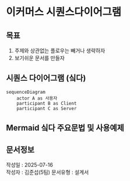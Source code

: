 # 이커머스 시퀀스다이어그램

## 목표
1. 주제와 상관없는 플로우는 빼거나 생략하자
2. 보기쉬운 문서를 만들자

## 시퀀스 다이어그램 (싴다)
```mermaid
sequenceDiagram
    actor A as 사용자
    participant B as Client
    participant C as Server

```

## Mermaid 싴다 주요문법 및 사용예제









## 문서정보
작성일 : 2025-07-16 <br>
작성자 : 김준섭(5팀)
문서유형 : 설계서
